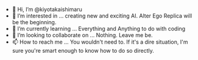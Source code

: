 - 👋 Hi, I’m @kiyotakaishimaru
- 👀 I’m interested in ... creating new and exciting AI. Alter Ego Replica will be the beginning. 
- 🌱 I’m currently learning ... Everything and Anything to do with coding
- 💞️ I’m looking to collaborate on ... Nothing. Leave me be. 
- 📫 How to reach me ... You wouldn't need to. If it's a dire situation, I'm sure you're smart enough to know how to do so directly. 

<!---
kiyotakaishimaru/kiyotakaishimaru is a ✨ special ✨ repository because its `README.md` (this file) appears on your GitHub profile.
You can click the Preview link to take a look at your changes.
--->
